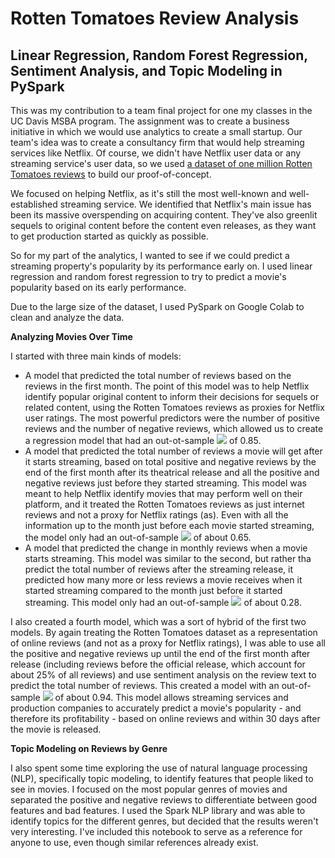# Rotten Tomatoes Review Analysis

## Linear Regression, Random Forest Regression, Sentiment Analysis, and Topic Modeling in PySpark


This was my contribution to a team final project for one my classes in the UC Davis MSBA program. The assignment was to create a business initiative in which we would use analytics to create a small startup. Our team's idea was to create a consultancy firm that would help streaming services like Netflix. Of course, we didn't have Netflix user data or any streaming service's user data, so we used [a dataset of one million Rotten Tomatoes reviews](https://www.kaggle.com/stefanoleone992/rotten-tomatoes-movies-and-critic-reviews-dataset?select=rotten_tomatoes_movies.csv) to build our proof-of-concept.

We focused on helping Netflix, as it's still the most well-known and well-established streaming service. We identified that Netflix's main issue has been its massive overspending on acquiring content. They've also greenlit sequels to original content before the content even releases, as they want to get production started as quickly as possible.

So for my part of the analytics, I wanted to see if we could predict a streaming property's popularity by its performance early on. I used linear regression and random forest regression to try to predict a movie's popularity based on its early performance.

Due to the large size of the dataset, I used PySpark on Google Colab to clean and analyze the data.

**Analyzing Movies Over Time**

I started with three main kinds of models:
 - A model that predicted the total number of reviews based on the reviews in the first month. The point of this model was to help Netflix identify popular original content to inform their decisions for sequels or related content, using the Rotten Tomatoes reviews as proxies for Netflix user ratings. The most powerful predictors were the number of positive reviews and the number of negative reviews, which allowed us to create a regression model that had an out-ot-sample <img src="https://render.githubusercontent.com/render/math?math=R^2"> of 0.85.
 - A model that predicted the total number of reviews a movie will get after it starts streaming, based on total positive and negative reviews by the end of the first month after its theatrical release and all the positive and negative reviews just before they started streaming. This model was meant to help Netflix identify movies that may perform well on their platform, and it treated the Rotten Tomatoes reviews as just internet reviews and not a proxy for Netflix ratings (as). Even with all the information up to the month just before each movie started streaming, the model only had an out-of-sample <img src="https://render.githubusercontent.com/render/math?math=R^2"> of about 0.65. 
 - A model that predicted the change in monthly reviews when a movie starts streaming. This model was similar to the second, but rather tha predict the total number of reviews after the streaming release, it predicted how many more or less reviews a movie receives when it started streaming compared to the month just before it started streaming. This model only had an out-of-sample <img src="https://render.githubusercontent.com/render/math?math=R^2"> of about 0.28.

I also created a fourth model, which was a sort of hybrid of the first two models. By again treating the Rotten Tomatoes dataset as a representation of online reviews (and not as a proxy for Netflix ratings), I was able to use all the positive and negative reviews up until the end of the first month after release (including reviews before the official release, which account for about 25% of all reviews) and use sentiment analysis on the review text to predict the total number of reviews. This created a model with an out-of-sample <img src="https://render.githubusercontent.com/render/math?math=R^2"> of about 0.94. This model allows streaming services and production companies to accurately predict a movie's popularity - and therefore its profitability - based on online reviews and within 30 days after the movie is released.

**Topic Modeling on Reviews by Genre**

I also spent some time exploring the use of natural language processing (NLP), specifically topic modeling, to identify features that people liked to see in movies. I focused on the most popular genres of movies and separated the positive and negative reviews to differentiate between good features and bad features. I used the Spark NLP library and was able to identify topics for the different genres, but decided that the results weren't very interesting. I've included this notebook to serve as a reference for anyone to use, even though similar references already exist.
